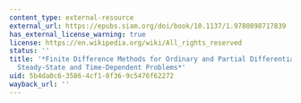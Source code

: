 ```yaml
---
content_type: external-resource
external_url: https://epubs.siam.org/doi/book/10.1137/1.9780898717839
has_external_license_warning: true
license: https://en.wikipedia.org/wiki/All_rights_reserved
status: ''
title: '*Finite Difference Methods for Ordinary and Partial Differential Equations:
  Steady-State and Time-Dependent Problems*'
uid: 5b4da0c6-3586-4cf1-8f36-9c5476f62272
wayback_url: ''
---
```

